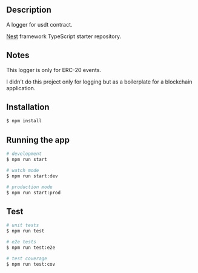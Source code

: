 ## Description

A logger for usdt contract.

[Nest](https://github.com/nestjs/nest) framework TypeScript starter repository.

## Notes

This logger is only for ERC-20 events.

I didn't do this project only for logging but as a boilerplate for a blockchain application.

## Installation

```bash
$ npm install
```

## Running the app

```bash
# development
$ npm run start

# watch mode
$ npm run start:dev

# production mode
$ npm run start:prod
```

## Test

```bash
# unit tests
$ npm run test

# e2e tests
$ npm run test:e2e

# test coverage
$ npm run test:cov
```
